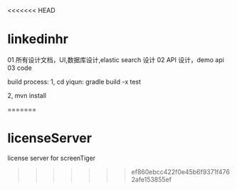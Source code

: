 <<<<<<< HEAD
# linkedinhr

01  所有设计文档，UI,数据库设计,elastic search 设计
02  API 设计，demo api
03  code



build process:
1, cd yiqun:
gradle build -x test


2, mvn install

=======
# licenseServer
license server for screenTiger
>>>>>>> ef860ebcc422f0e45b6f9371f4762afe153855ef

